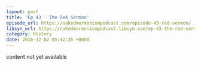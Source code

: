 ```yaml
---
layout: post
title: 'Ep 43 - The Red Sermon'
episode_url: https://nakedmormonismpodcast.com/episode-43-red-sermon/
libsyn_url: https://nakedmormonismpodcast.libsyn.com/ep-43-the-red-sermon
category: History
date: 2016-12-02 05:42:35 +0000
---
```


content not yet available
